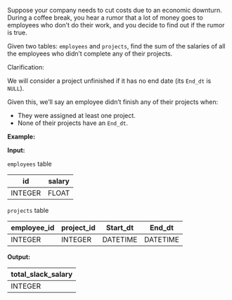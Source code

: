 ﻿
Suppose your company needs to cut costs due to an economic downturn. During a coffee break, you hear a rumor that a lot of money goes to employees who don’t do their work, and you decide to find out if the rumor is true.

Given two tables:  `employees`  and  `projects`, find the sum of the salaries of all the employees who didn’t complete any of their projects.

Clarification:

We will consider a project unfinished if it has no end date (its  `End_dt`  is  `NULL`).

Given this, we’ll say an employee didn’t finish any of their projects when:

-   They were assigned at least one project.
-   None of their projects have an  `End_dt`.

**Example:**

**Input:**

`employees`  table


|   id    | salary |
|---------|--------|
| INTEGER | FLOAT  |

`projects`  table

| employee_id | project_id | Start_dt |  End_dt  |
|-------------|------------|----------|----------|
| INTEGER     | INTEGER    | DATETIME | DATETIME |

**Output:**

| total_slack_salary |
|--------------------|
| INTEGER            |
